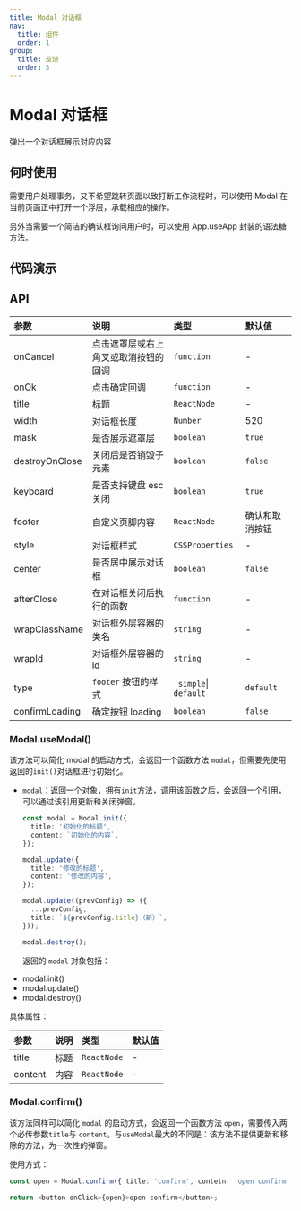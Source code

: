 ```yaml
---
title: Modal 对话框
nav:
  title: 组件
  order: 1
group:
  title: 反馈
  order: 3
---
```


# Modal 对话框

弹出一个对话框展示对应内容

## 何时使用

需要用户处理事务，又不希望跳转页面以致打断工作流程时，可以使用 Modal 在当前页面正中打开一个浮层，承载相应的操作。

另外当需要一个简洁的确认框询问用户时，可以使用 App.useApp 封装的语法糖方法。

## 代码演示

<code src="./demo/basic.tsx"></code>

<code src="./demo/footer.tsx"></code>

## API

| 参数           | 说明                                 | 类型                  | 默认值         |
| :------------- | :----------------------------------- | :-------------------- | :------------- |
| onCancel       | 点击遮罩层或右上角叉或取消按钮的回调 | `function`            | -              |
| onOk           | 点击确定回调                         | `function`            | -              |
| title          | 标题                                 | `ReactNode`           | -              |
| width          | 对话框长度                           | `Number`              | 520            |
| mask           | 是否展示遮罩层                       | `boolean`             | `true`         |
| destroyOnClose | 关闭后是否销毁子元素                 | `boolean`             | `false`        |
| keyboard       | 是否支持键盘 esc 关闭                | `boolean`             | `true`         |
| footer         | 自定义页脚内容                       | `ReactNode`           | 确认和取消按钮 |
| style          | 对话框样式                           | `CSSProperties`       | -              |
| center         | 是否居中展示对话框                   | `boolean`             | `false`        |
| afterClose     | 在对话框关闭后执行的函数             | `function`            | -              |
| wrapClassName  | 对话框外层容器的类名                 | `string`              | -              |
| wrapId         | 对话框外层容器的 id                  | `string`              | -              |
| type           | `footer` 按钮的样式                  | ` simple`\| `default` | `default`      |
| confirmLoading | 确定按钮 loading                     | `boolean`             | `false`        |

### Modal.useModal()

该方法可以简化 modal 的启动方式，会返回一个函数方法 `modal`，但需要先使用返回的`init()`对话框进行初始化。

- `modal`：返回一个对象，拥有`init`方法，调用该函数之后，会返回一个引用，可以通过该引用更新和关闭弹窗。

  ```typescript
  const modal = Modal.init({
    title: '初始化的标题',
    content: `初始化的内容`,
  });

  modal.update({
    title: '修改的标题',
    content: '修改的内容',
  });

  modal.update((prevConfig) => ({
    ...prevConfig,
    title: `${prevConfig.title}（新）`,
  }));

  modal.destroy();
  ```

  返回的 `modal` 对象包括：

* modal.init()
* modal.update()
* modal.destroy()

具体属性：

| 参数    | 说明 | 类型        | 默认值 |
| :------ | :--- | :---------- | :----- |
| title   | 标题 | `ReactNode` | -      |
| content | 内容 | `ReactNode` | -      |

### Modal.confirm()

该方法同样可以简化 `modal` 的启动方式，会返回一个函数方法 `open`，需要传入两个必传参数`title`与 `content`。与`useModal`最大的不同是：该方法不提供更新和移除的方法，为一次性的弹窗。

使用方式：

```typescript
const open = Modal.confirm({ title: 'confirm', contetn: 'open confirm' });

return <button onClick={open}>open confirm</button>;
```
